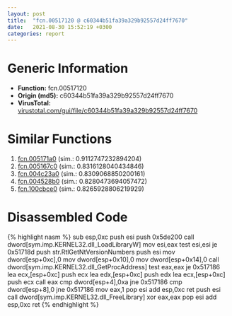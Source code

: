 ```yaml
---
layout: post
title:  "fcn.00517120 @ c60344b51fa39a329b92557d24ff7670"
date:   2021-08-30 15:52:19 +0300
categories: report
---
```


# Generic Information
- **Function:** fcn.00517120
- **Origin (md5):** c60344b51fa39a329b92557d24ff7670
- **VirusTotal:** [virustotal.com/gui/file/c60344b51fa39a329b92557d24ff7670][virustotal_ref]



# Similar Functions

1. [fcn.005171a0][similar_1_ref] (sim.: 0.9112747232894204)
2. [fcn.005167c0][similar_2_ref] (sim.: 0.8316128040434846)
3. [fcn.004c23a0][similar_3_ref] (sim.: 0.8309068850200161)
4. [fcn.004528b0][similar_4_ref] (sim.: 0.8280473694057472)
5. [fcn.100cbce0][similar_5_ref] (sim.: 0.8265928806219929)


# Disassembled Code

{% highlight nasm %}
sub esp,0xc
push esi
push 0x5de200
call dword[sym.imp.KERNEL32.dll_LoadLibraryW]
mov esi,eax
test esi,esi
je 0x51718d
push str.RtlGetNtVersionNumbers
push esi
mov dword[esp+0xc],0
mov dword[esp+0x10],0
mov dword[esp+0x14],0
call dword[sym.imp.KERNEL32.dll_GetProcAddress]
test eax,eax
je 0x517186
lea ecx,[esp+0xc]
push ecx
lea edx,[esp+0xc]
push edx
lea ecx,[esp+0xc]
push ecx
call eax
cmp dword[esp+4],0xa
jne 0x517186
cmp dword[esp+8],0
jne 0x517186
mov eax,1
pop esi
add esp,0xc
ret 
push esi
call dword[sym.imp.KERNEL32.dll_FreeLibrary]
xor eax,eax
pop esi
add esp,0xc
ret 
{% endhighlight %}


[similar_1_ref]: /report/fcn.005171a0@c60344b51fa39a329b92557d24ff7670
[similar_2_ref]: /report/fcn.005167c0@c60344b51fa39a329b92557d24ff7670
[similar_3_ref]: /report/fcn.004c23a0@279a61b1e76da49531f1f16fd1102a2d
[similar_4_ref]: /report/fcn.004528b0@289859175c221b107317af7727d26c17
[similar_5_ref]: /report/fcn.100cbce0@89dc67d2f980e8488f97b1bf8cb24258
[virustotal_ref]: https://www.virustotal.com/gui/file/c60344b51fa39a329b92557d24ff7670